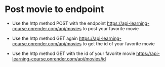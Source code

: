 # Post movie to endpoint
 
 - Use the http method POST with the endpoint https://api-learning-course.onrender.com/api/movies to post your favorite movie 
  
- Use the http method GET again https://api-learning-course.onrender.com/api/movies to get the id of your favorite movie

- Use the http method GET with the id of your favorite movie https://api-learning-course.onrender.com/api/movies/id